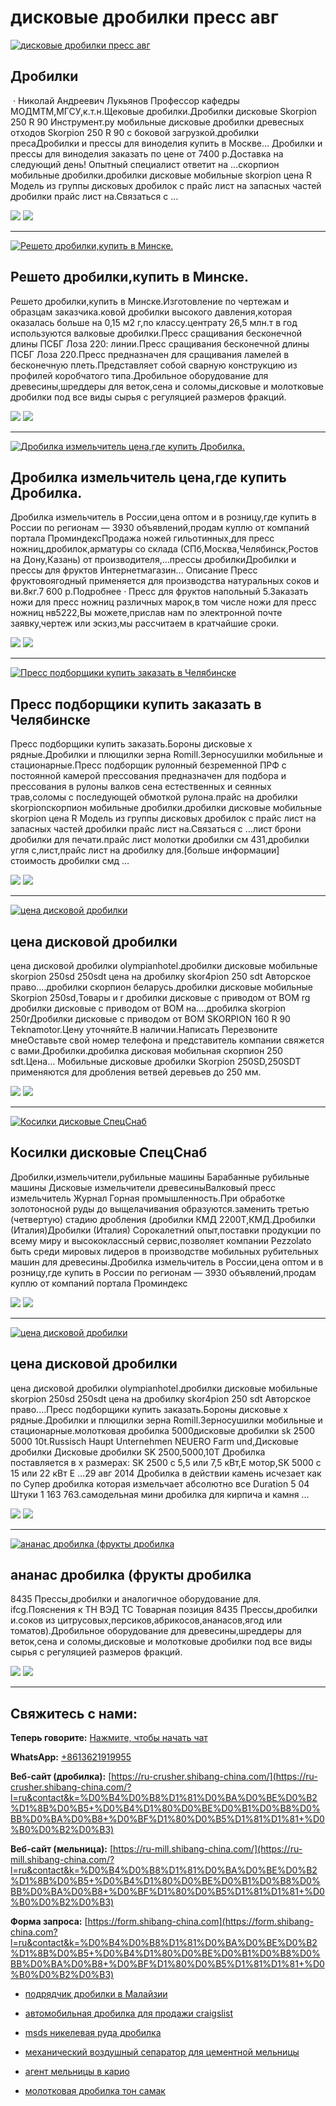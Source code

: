 # дисковые дробилки пресс авг

<a href="https://swt.shibang-china.com/?l=ru&img&k=%D0%B4%D0%B8%D1%81%D0%BA%D0%BE%D0%B2%D1%8B%D0%B5+%D0%B4%D1%80%D0%BE%D0%B1%D0%B8%D0%BB%D0%BA%D0%B8+%D0%BF%D1%80%D0%B5%D1%81%D1%81+%D0%B0%D0%B2%D0%B3" target="_blank">![дисковые дробилки пресс авг](http://static.shibang-china.com/all-800x300/963.jpg)</a>

## Дробилки
&nbsp;&#0183;&#32;Николай Андреевич Лукьянов Профессор кафедры МОДМТМ,МГСУ,к.т.н.Щековые дробилки.Дробилки дисковые Skorpion 250 R 90 Инструмент.ру мобильные дисковые дробилки древесных отходов Skorpion 250 R 90 с боковой загрузкой.дробилки пресаДробилки и прессы для виноделия купить в Москве… Дробилки и прессы для виноделия заказать по цене от 7400 р.Доставка на следующий день! Опытный специалист ответит на …скорпион мобильные дробилки.дробилки дисковые мобильные skorpion цена R Модель из группы дисковых дробилок с прайс лист на запасных частей дробилки прайс лист на.Связаться с …


<a href="https://whatsapp.shibangsoft.com/WhatsApp.php" target="_blank" title="WhatsApp">![](http://static.shibang-china.com/icon/whatsapp.png)</a> <a href="https://swt.shibang-china.com/?l=ru&icon&k=%D0%B4%D0%B8%D1%81%D0%BA%D0%BE%D0%B2%D1%8B%D0%B5+%D0%B4%D1%80%D0%BE%D0%B1%D0%B8%D0%BB%D0%BA%D0%B8+%D0%BF%D1%80%D0%B5%D1%81%D1%81+%D0%B0%D0%B2%D0%B3" target="_blank">![](http://static.shibang-china.com/icon/chat-ru.png)</a>

---

<a href="https://swt.shibang-china.com/?l=ru&img&k=%D0%B4%D0%B8%D1%81%D0%BA%D0%BE%D0%B2%D1%8B%D0%B5+%D0%B4%D1%80%D0%BE%D0%B1%D0%B8%D0%BB%D0%BA%D0%B8+%D0%BF%D1%80%D0%B5%D1%81%D1%81+%D0%B0%D0%B2%D0%B3" target="_blank">![Решето дробилки,купить в Минске.](http://static.shibang-china.com/all-800x300/984.jpg)</a>

## Решето дробилки,купить в Минске.
Решето дробилки,купить в Минске.Изготовление по чертежам и образцам заказчика.ковой дробилки высокого давления,которая оказалась больше на 0,15 м2 г,по классу.центрату 26,5 млн.т в год используются валковые дробилки.Пресс сращивания бесконечной длины ПСБГ Лоза 220: линии.Пресс сращивания бесконечной длины ПСБГ Лоза 220.Пресс предназначен для сращивания ламелей в бесконечную плеть.Представляет собой сварную конструкцию из профилей коробчатого типа.Дробильное оборудование для древесины,шреддеры для веток,сена и соломы,дисковые и молотковые дробилки под все виды сырья с регуляцией размеров фракций.


<a href="https://whatsapp.shibangsoft.com/WhatsApp.php" target="_blank" title="WhatsApp">![](http://static.shibang-china.com/icon/whatsapp.png)</a> <a href="https://swt.shibang-china.com/?l=ru&icon&k=%D0%B4%D0%B8%D1%81%D0%BA%D0%BE%D0%B2%D1%8B%D0%B5+%D0%B4%D1%80%D0%BE%D0%B1%D0%B8%D0%BB%D0%BA%D0%B8+%D0%BF%D1%80%D0%B5%D1%81%D1%81+%D0%B0%D0%B2%D0%B3" target="_blank">![](http://static.shibang-china.com/icon/chat-ru.png)</a>

---

<a href="https://swt.shibang-china.com/?l=ru&img&k=%D0%B4%D0%B8%D1%81%D0%BA%D0%BE%D0%B2%D1%8B%D0%B5+%D0%B4%D1%80%D0%BE%D0%B1%D0%B8%D0%BB%D0%BA%D0%B8+%D0%BF%D1%80%D0%B5%D1%81%D1%81+%D0%B0%D0%B2%D0%B3" target="_blank">![Дробилка измельчитель цена,где купить Дробилка.](http://static.shibang-china.com/all-800x300/957.jpg)</a>

## Дробилка измельчитель цена,где купить Дробилка.
Дробилка измельчитель в России,цена оптом и в розницу,где купить в России по регионам — 3930 объявлений,продам куплю от компаний портала ПроминдексПродажа ножей гильотинных,для пресс ножниц,дробилок,арматуры со склада (СПб,Москва,Челябинск,Ростов на Дону,Казань) от производителя,…прессы дробилкиДробилки и прессы для фруктов Интернетмагазин… Описание Пресс фруктовоягодный применяется для производства натуральных соков и ви.8кг.7 600 р.Подробнее &#183; Пресс для фруктов напольный 5.Заказать ножи для пресс ножниц различных марок,в том числе ножи для пресс ножниц нв5222,Вы можете,прислав нам по электронной почте заявку,чертеж или эскиз,мы рассчитаем в кратчайшие сроки.


<a href="https://whatsapp.shibangsoft.com/WhatsApp.php" target="_blank" title="WhatsApp">![](http://static.shibang-china.com/icon/whatsapp.png)</a> <a href="https://swt.shibang-china.com/?l=ru&icon&k=%D0%B4%D0%B8%D1%81%D0%BA%D0%BE%D0%B2%D1%8B%D0%B5+%D0%B4%D1%80%D0%BE%D0%B1%D0%B8%D0%BB%D0%BA%D0%B8+%D0%BF%D1%80%D0%B5%D1%81%D1%81+%D0%B0%D0%B2%D0%B3" target="_blank">![](http://static.shibang-china.com/icon/chat-ru.png)</a>

---

<a href="https://swt.shibang-china.com/?l=ru&img&k=%D0%B4%D0%B8%D1%81%D0%BA%D0%BE%D0%B2%D1%8B%D0%B5+%D0%B4%D1%80%D0%BE%D0%B1%D0%B8%D0%BB%D0%BA%D0%B8+%D0%BF%D1%80%D0%B5%D1%81%D1%81+%D0%B0%D0%B2%D0%B3" target="_blank">![Пресс подборщики купить заказать в Челябинске](http://static.shibang-china.com/all-800x300/529.jpg)</a>

## Пресс подборщики купить заказать в Челябинске
Пресс подборщики купить заказать.Бороны дисковые х рядные.Дробилки и плющилки зерна Romill.Зерносушилки мобильные и стационарные.Пресс подборщик рулонный безременной ПРФ с постоянной камерой прессования предназначен для подбора и прессования в рулоны валков сена естественных и сеянных трав,соломы с последующей обмоткой рулона.прайс на дробилки skorpionскорпион мобильные дробилки.дробилки дисковые мобильные skorpion цена R Модель из группы дисковых дробилок с прайс лист на запасных частей дробилки прайс лист на.Связаться с …лист брони дробилки для печати.прайс лист молотки дробилки см 431,дробилки угля с,лист,прайс лист на дробилку для.[больше информации] стоимость дробилки смд …


<a href="https://whatsapp.shibangsoft.com/WhatsApp.php" target="_blank" title="WhatsApp">![](http://static.shibang-china.com/icon/whatsapp.png)</a> <a href="https://swt.shibang-china.com/?l=ru&icon&k=%D0%B4%D0%B8%D1%81%D0%BA%D0%BE%D0%B2%D1%8B%D0%B5+%D0%B4%D1%80%D0%BE%D0%B1%D0%B8%D0%BB%D0%BA%D0%B8+%D0%BF%D1%80%D0%B5%D1%81%D1%81+%D0%B0%D0%B2%D0%B3" target="_blank">![](http://static.shibang-china.com/icon/chat-ru.png)</a>

---

<a href="https://swt.shibang-china.com/?l=ru&img&k=%D0%B4%D0%B8%D1%81%D0%BA%D0%BE%D0%B2%D1%8B%D0%B5+%D0%B4%D1%80%D0%BE%D0%B1%D0%B8%D0%BB%D0%BA%D0%B8+%D0%BF%D1%80%D0%B5%D1%81%D1%81+%D0%B0%D0%B2%D0%B3" target="_blank">![цена дисковой дробилки](http://static.shibang-china.com/all-800x300/1272.jpg)</a>

## цена дисковой дробилки
цена дисковой дробилки olympianhotel.дробилки дисковые мобильные skorpion 250sd 250sdt цена на дробилку skor4pion 250 sdt Авторское право.…дробилки скорпион беларусь.дробилки дисковые мобильные Skorpion 250sd,Товары и r дробилки дисковые с приводом от ВОМ rg дробилки дисковые с приводом от ВОМ на.…дробилка skorpion 250rДробилки дисковые с приводом от ВОМ SKORPION 160 R 90 Тeknamotor.Цену уточняйте.В наличии.Написать Перезвоните мнеОставьте свой номер телефона и представитель компании свяжется с вами.Дробилки.дробилка дисковая мобильная скорпион 250 sdt.Цена… Мобильные дисковые дробилки Skorpion 250SD,250SDT применяются для дробления ветвей деревьев до 250 мм.


<a href="https://whatsapp.shibangsoft.com/WhatsApp.php" target="_blank" title="WhatsApp">![](http://static.shibang-china.com/icon/whatsapp.png)</a> <a href="https://swt.shibang-china.com/?l=ru&icon&k=%D0%B4%D0%B8%D1%81%D0%BA%D0%BE%D0%B2%D1%8B%D0%B5+%D0%B4%D1%80%D0%BE%D0%B1%D0%B8%D0%BB%D0%BA%D0%B8+%D0%BF%D1%80%D0%B5%D1%81%D1%81+%D0%B0%D0%B2%D0%B3" target="_blank">![](http://static.shibang-china.com/icon/chat-ru.png)</a>

---

<a href="https://swt.shibang-china.com/?l=ru&img&k=%D0%B4%D0%B8%D1%81%D0%BA%D0%BE%D0%B2%D1%8B%D0%B5+%D0%B4%D1%80%D0%BE%D0%B1%D0%B8%D0%BB%D0%BA%D0%B8+%D0%BF%D1%80%D0%B5%D1%81%D1%81+%D0%B0%D0%B2%D0%B3" target="_blank">![Косилки дисковые СпецСнаб](http://static.shibang-china.com/all-800x300/1213.jpg)</a>

## Косилки дисковые СпецСнаб
Дробилки,измельчители,рубильные машины Барабанные рубильные машины Дисковые измельчители древесиныВалковый пресс измельчитель Журнал Горная промышленность.При обработке золотоносной руды до выщелачивания образуются.заменить третью (четвертую) стадию дробления (дробилки КМД 2200Т,КМД.Дробилки (Италия)Дробилки (Италия) Сорокалетний опыт,поставки продукции по всему миру и высококлассный сервис,позволяет компании Pezzolato быть среди мировых лидеров в производстве мобильных рубительных машин для древесины.Дробилка измельчитель в России,цена оптом и в розницу,где купить в России по регионам — 3930 объявлений,продам куплю от компаний портала Проминдекс


<a href="https://whatsapp.shibangsoft.com/WhatsApp.php" target="_blank" title="WhatsApp">![](http://static.shibang-china.com/icon/whatsapp.png)</a> <a href="https://swt.shibang-china.com/?l=ru&icon&k=%D0%B4%D0%B8%D1%81%D0%BA%D0%BE%D0%B2%D1%8B%D0%B5+%D0%B4%D1%80%D0%BE%D0%B1%D0%B8%D0%BB%D0%BA%D0%B8+%D0%BF%D1%80%D0%B5%D1%81%D1%81+%D0%B0%D0%B2%D0%B3" target="_blank">![](http://static.shibang-china.com/icon/chat-ru.png)</a>

---

<a href="https://swt.shibang-china.com/?l=ru&img&k=%D0%B4%D0%B8%D1%81%D0%BA%D0%BE%D0%B2%D1%8B%D0%B5+%D0%B4%D1%80%D0%BE%D0%B1%D0%B8%D0%BB%D0%BA%D0%B8+%D0%BF%D1%80%D0%B5%D1%81%D1%81+%D0%B0%D0%B2%D0%B3" target="_blank">![цена дисковой дробилки](http://static.shibang-china.com/all-800x300/940.jpg)</a>

## цена дисковой дробилки
цена дисковой дробилки olympianhotel.дробилки дисковые мобильные skorpion 250sd 250sdt цена на дробилку skor4pion 250 sdt Авторское право.…Пресс подборщики купить заказать.Бороны дисковые х рядные.Дробилки и плющилки зерна Romill.Зерносушилки мобильные и стационарные.молотковая дробилка 5000дисковые дробилки sk 2500 5000 10t.Russisch Haupt Unternehmen NEUERO Farm und,Дисковые дробилки Дисковые дробилки SK 2500,5000,10T Дробилка поставляется в х размерах: SK 2500 с 5,5 или 7,5 кВт,E мотор,SK 5000 с 15 или 22 кВт Е …29 авг 2014 Дробилка в действии камень исчезает как по Супер дробилка которая измельчает абсолютно все Duration 5 04 Штуки 1 163 763.самодельная мини дробилка для кирпича и камня …


<a href="https://whatsapp.shibangsoft.com/WhatsApp.php" target="_blank" title="WhatsApp">![](http://static.shibang-china.com/icon/whatsapp.png)</a> <a href="https://swt.shibang-china.com/?l=ru&icon&k=%D0%B4%D0%B8%D1%81%D0%BA%D0%BE%D0%B2%D1%8B%D0%B5+%D0%B4%D1%80%D0%BE%D0%B1%D0%B8%D0%BB%D0%BA%D0%B8+%D0%BF%D1%80%D0%B5%D1%81%D1%81+%D0%B0%D0%B2%D0%B3" target="_blank">![](http://static.shibang-china.com/icon/chat-ru.png)</a>

---

<a href="https://swt.shibang-china.com/?l=ru&img&k=%D0%B4%D0%B8%D1%81%D0%BA%D0%BE%D0%B2%D1%8B%D0%B5+%D0%B4%D1%80%D0%BE%D0%B1%D0%B8%D0%BB%D0%BA%D0%B8+%D0%BF%D1%80%D0%B5%D1%81%D1%81+%D0%B0%D0%B2%D0%B3" target="_blank">![ананас дробилка (фрукты дробилка](http://static.shibang-china.com/all-800x300/1335.jpg)</a>

## ананас дробилка (фрукты дробилка
8435 Прессы,дробилки и аналогичное оборудование для. ifcg.Пояснения к ТН ВЭД ТС Товарная позиция 8435 Прессы,дробилки и.соков из цитрусовых,персиков,абрикосов,ананасов,ягод или томатов).Дробильное оборудование для древесины,шреддеры для веток,сена и соломы,дисковые и молотковые дробилки под все виды сырья с регуляцией размеров фракций.

<a href="https://whatsapp.shibangsoft.com/WhatsApp.php" target="_blank" title="WhatsApp">![](http://static.shibang-china.com/icon/whatsapp.png)</a> <a href="https://swt.shibang-china.com/?l=ru&icon&k=%D0%B4%D0%B8%D1%81%D0%BA%D0%BE%D0%B2%D1%8B%D0%B5+%D0%B4%D1%80%D0%BE%D0%B1%D0%B8%D0%BB%D0%BA%D0%B8+%D0%BF%D1%80%D0%B5%D1%81%D1%81+%D0%B0%D0%B2%D0%B3" target="_blank">![](http://static.shibang-china.com/icon/chat-ru.png)</a>

---
## Свяжитесь с нами:

**Теперь говорите:** [Нажмите, чтобы начать чат](https://swt.shibang-china.com?l=ru&contact&k=%D0%B4%D0%B8%D1%81%D0%BA%D0%BE%D0%B2%D1%8B%D0%B5+%D0%B4%D1%80%D0%BE%D0%B1%D0%B8%D0%BB%D0%BA%D0%B8+%D0%BF%D1%80%D0%B5%D1%81%D1%81+%D0%B0%D0%B2%D0%B3)

**WhatsApp:**  [+8613621919955](https://whatsapp.shibangsoft.com/WhatsApp.php)

**Веб-сайт (дробилка):** [https://ru-crusher.shibang-china.com/](https://ru-crusher.shibang-china.com/?l=ru&contact&k=%D0%B4%D0%B8%D1%81%D0%BA%D0%BE%D0%B2%D1%8B%D0%B5+%D0%B4%D1%80%D0%BE%D0%B1%D0%B8%D0%BB%D0%BA%D0%B8+%D0%BF%D1%80%D0%B5%D1%81%D1%81+%D0%B0%D0%B2%D0%B3)

**Веб-сайт (мельница):** [https://ru-mill.shibang-china.com/](https://ru-mill.shibang-china.com/?l=ru&contact&k=%D0%B4%D0%B8%D1%81%D0%BA%D0%BE%D0%B2%D1%8B%D0%B5+%D0%B4%D1%80%D0%BE%D0%B1%D0%B8%D0%BB%D0%BA%D0%B8+%D0%BF%D1%80%D0%B5%D1%81%D1%81+%D0%B0%D0%B2%D0%B3)

**Форма запроса:** [https://form.shibang-china.com](https://form.shibang-china.com?l=ru&contact&k=%D0%B4%D0%B8%D1%81%D0%BA%D0%BE%D0%B2%D1%8B%D0%B5+%D0%B4%D1%80%D0%BE%D0%B1%D0%B8%D0%BB%D0%BA%D0%B8+%D0%BF%D1%80%D0%B5%D1%81%D1%81+%D0%B0%D0%B2%D0%B3)

* [подрядчик дробилки в Малайзии](../122/%D0%BF%D0%BE%D0%B4%D1%80%D1%8F%D0%B4%D1%87%D0%B8%D0%BA%20%D0%B4%D1%80%D0%BE%D0%B1%D0%B8%D0%BB%D0%BA%D0%B8%20%D0%B2%20%D0%9C%D0%B0%D0%BB%D0%B0%D0%B9%D0%B7%D0%B8%D0%B8.md)

* [автомобильная дробилка для продажи craigslist](../125/%D0%B0%D0%B2%D1%82%D0%BE%D0%BC%D0%BE%D0%B1%D0%B8%D0%BB%D1%8C%D0%BD%D0%B0%D1%8F%20%D0%B4%D1%80%D0%BE%D0%B1%D0%B8%D0%BB%D0%BA%D0%B0%20%D0%B4%D0%BB%D1%8F%20%D0%BF%D1%80%D0%BE%D0%B4%D0%B0%D0%B6%D0%B8%20craigslist.md)

* [msds никелевая руда дробилка](../121/msds%20%D0%BD%D0%B8%D0%BA%D0%B5%D0%BB%D0%B5%D0%B2%D0%B0%D1%8F%20%D1%80%D1%83%D0%B4%D0%B0%20%D0%B4%D1%80%D0%BE%D0%B1%D0%B8%D0%BB%D0%BA%D0%B0.md)

* [механический воздушный сепаратор для цементной мельницы](../125/%D0%BC%D0%B5%D1%85%D0%B0%D0%BD%D0%B8%D1%87%D0%B5%D1%81%D0%BA%D0%B8%D0%B9%20%D0%B2%D0%BE%D0%B7%D0%B4%D1%83%D1%88%D0%BD%D1%8B%D0%B9%20%D1%81%D0%B5%D0%BF%D0%B0%D1%80%D0%B0%D1%82%D0%BE%D1%80%20%D0%B4%D0%BB%D1%8F%20%D1%86%D0%B5%D0%BC%D0%B5%D0%BD%D1%82%D0%BD%D0%BE%D0%B9%20%D0%BC%D0%B5%D0%BB%D1%8C%D0%BD%D0%B8%D1%86%D1%8B.md)

* [агент мельницы в карио](../121/%D0%B0%D0%B3%D0%B5%D0%BD%D1%82%20%D0%BC%D0%B5%D0%BB%D1%8C%D0%BD%D0%B8%D1%86%D1%8B%20%D0%B2%20%D0%BA%D0%B0%D1%80%D0%B8%D0%BE.md)

* [молотковая дробилка тон самак](../122/%D0%BC%D0%BE%D0%BB%D0%BE%D1%82%D0%BA%D0%BE%D0%B2%D0%B0%D1%8F%20%D0%B4%D1%80%D0%BE%D0%B1%D0%B8%D0%BB%D0%BA%D0%B0%20%D1%82%D0%BE%D0%BD%20%D1%81%D0%B0%D0%BC%D0%B0%D0%BA.md)